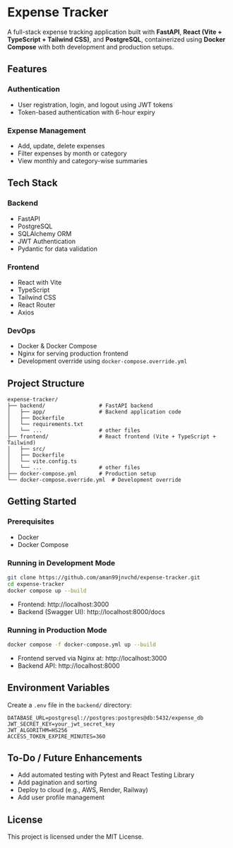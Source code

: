 # Expense Tracker

A full-stack expense tracking application built with **FastAPI**, **React (Vite + TypeScript + Tailwind CSS)**, and **PostgreSQL**, containerized using **Docker Compose** with both development and production setups.

## Features

### Authentication
- User registration, login, and logout using JWT tokens
- Token-based authentication with 6-hour expiry

### Expense Management
- Add, update, delete expenses
- Filter expenses by month or category
- View monthly and category-wise summaries

## Tech Stack

### Backend
- FastAPI
- PostgreSQL
- SQLAlchemy ORM
- JWT Authentication
- Pydantic for data validation

### Frontend
- React with Vite
- TypeScript
- Tailwind CSS
- React Router
- Axios

### DevOps
- Docker & Docker Compose
- Nginx for serving production frontend
- Development override using `docker-compose.override.yml`

## Project Structure

```
expense-tracker/
├── backend/                 # FastAPI backend
│   ├── app/                 # Backend application code
│   ├── Dockerfile
│   └── requirements.txt
│   └── ...                  # other files
├── frontend/                # React frontend (Vite + TypeScript + Tailwind)
│   ├── src/
│   ├── Dockerfile
│   └── vite.config.ts
│   └── ...                  # other files
├── docker-compose.yml       # Production setup
└── docker-compose.override.yml  # Development override
```

## Getting Started

### Prerequisites
- Docker
- Docker Compose

### Running in Development Mode

```bash
git clone https://github.com/aman99jnvchd/expense-tracker.git
cd expense-tracker
docker compose up --build
```

- Frontend: http://localhost:3000  
- Backend (Swagger UI): http://localhost:8000/docs

### Running in Production Mode

```bash
docker compose -f docker-compose.yml up --build
```

- Frontend served via Nginx at: http://localhost:3000  
- Backend API: http://localhost:8000

## Environment Variables

Create a `.env` file in the `backend/` directory:

```
DATABASE_URL=postgresql://postgres:postgres@db:5432/expense_db
JWT_SECRET_KEY=your_jwt_secret_key
JWT_ALGORITHM=HS256
ACCESS_TOKEN_EXPIRE_MINUTES=360
```

## To-Do / Future Enhancements

- Add automated testing with Pytest and React Testing Library
- Add pagination and sorting
- Deploy to cloud (e.g., AWS, Render, Railway)
- Add user profile management

## License

This project is licensed under the MIT License.
